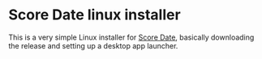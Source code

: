 # Score Date linux installer

This is a very simple Linux installer for [Score Date](https://github.com/shlomiv/ScoreDate/releases), basically downloading the release and setting up a desktop app launcher.
